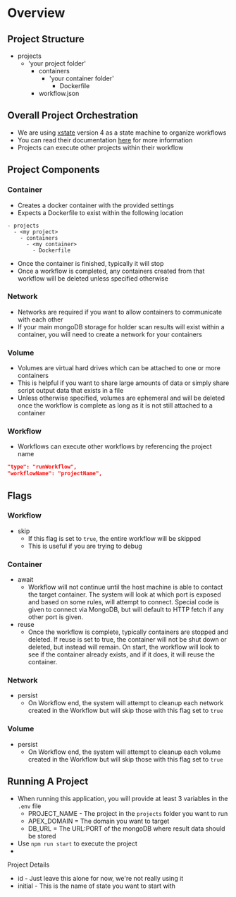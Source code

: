 # Overview

## Project Structure
- projects
  - 'your project folder'
    - containers
      - 'your container folder'
        - Dockerfile
    - workflow.json


## Overall Project Orchestration
- We are using [xstate](https://xstate.js.org/) version 4 as a state machine to organize workflows
- You can read their documentation [here](https://stately.ai/docs/xstate-v4/studio) for more information
- Projects can execute other projects within their workflow

## Project Components
### Container
- Creates a docker container with the provided settings
- Expects a Dockerfile to exist within the following location
```
- projects
  - <my project>
    - containers
      - <my container>
        - Dockerfile
```
- Once the container is finished, typically it will stop
- Once a workflow is completed, any containers created from that workflow will be deleted unless specified otherwise

### Network
- Networks are required if you want to allow containers to communicate with each other
- If your main mongoDB storage for holder scan results will exist within a container, you will need to create a network for your containers

### Volume
- Volumes are virtual hard drives which can be attached to one or more containers
- This is helpful if you want to share large amounts of data or simply share script output data that exists in a file
- Unless otherwise specified, volumes are ephemeral and will be deleted once the workflow is complete as long as it is not still attached to a container

### Workflow
- Workflows can execute other workflows by referencing the project name
```json
"type": "runWorkflow",
"workflowName": "projectName",
```


## Flags
### Workflow
- skip
  - If this flag is set to `true`, the entire workflow will be skipped
  - This is useful if you are trying to debug
### Container
- await
  - Workflow will not continue until the host machine is able to contact the target container.  The system will look at which port is exposed and based on some rules, will attempt to connect.  Special code is given to connect via MongoDB, but will default to HTTP fetch if any other port is given.
- reuse
  - Once the workflow is complete, typically containers are stopped and deleted.  If reuse is set to true, the container will not be shut down or deleted, but instead will remain.  On start, the workflow will look to see if the container already exists, and if it does, it will reuse the container.
### Network
- persist
  - On Workflow end, the system will attempt to cleanup each network created in the Workflow but will skip those with this flag set to `true`
### Volume
- persist
  - On Workflow end, the system will attempt to cleanup each volume created in the Workflow but will skip those with this flag set to `true`


## Running A Project
- When running this application, you will provide at least 3 variables in the `.env` file
  - PROJECT_NAME - The project in the `projects` folder you want to run
  - APEX_DOMAIN = The domain you want to target
  - DB_URL = The URL:PORT of the mongoDB where result data should be stored
- Use `npm run start` to execute the project
- 

Project Details
- id - Just leave this alone for now, we're not really using it
- initial - This is the name of state you want to start with